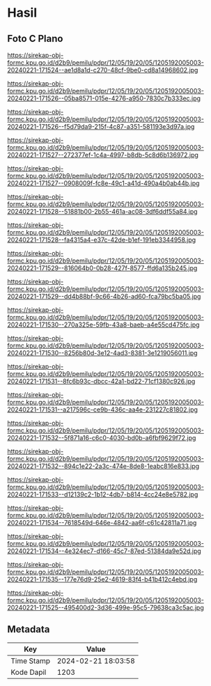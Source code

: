 # Hasil

## Foto C Plano

https://sirekap-obj-formc.kpu.go.id/d2b9/pemilu/pdpr/12/05/19/20/05/1205192005003-20240221-171524--ae1d8a1d-c270-48cf-9be0-cd8a14968602.jpg

https://sirekap-obj-formc.kpu.go.id/d2b9/pemilu/pdpr/12/05/19/20/05/1205192005003-20240221-171526--05ba8571-015e-4276-a950-7830c7b333ec.jpg

https://sirekap-obj-formc.kpu.go.id/d2b9/pemilu/pdpr/12/05/19/20/05/1205192005003-20240221-171526--f5d79da9-215f-4c87-a351-581193e3d97a.jpg

https://sirekap-obj-formc.kpu.go.id/d2b9/pemilu/pdpr/12/05/19/20/05/1205192005003-20240221-171527--272377ef-1c4a-4997-b8db-5c8d6b136972.jpg

https://sirekap-obj-formc.kpu.go.id/d2b9/pemilu/pdpr/12/05/19/20/05/1205192005003-20240221-171527--0908009f-fc8e-49c1-a41d-490a4b0ab44b.jpg

https://sirekap-obj-formc.kpu.go.id/d2b9/pemilu/pdpr/12/05/19/20/05/1205192005003-20240221-171528--51881b00-2b55-461a-ac08-3df6ddf55a84.jpg

https://sirekap-obj-formc.kpu.go.id/d2b9/pemilu/pdpr/12/05/19/20/05/1205192005003-20240221-171528--fa4315a4-e37c-42de-b1ef-191eb3344958.jpg

https://sirekap-obj-formc.kpu.go.id/d2b9/pemilu/pdpr/12/05/19/20/05/1205192005003-20240221-171529--816064b0-0b28-427f-8577-ffd6a135b245.jpg

https://sirekap-obj-formc.kpu.go.id/d2b9/pemilu/pdpr/12/05/19/20/05/1205192005003-20240221-171529--dd4b88bf-9c66-4b26-ad60-fca79bc5ba05.jpg

https://sirekap-obj-formc.kpu.go.id/d2b9/pemilu/pdpr/12/05/19/20/05/1205192005003-20240221-171530--270a325e-59fb-43a8-baeb-a4e55cd475fc.jpg

https://sirekap-obj-formc.kpu.go.id/d2b9/pemilu/pdpr/12/05/19/20/05/1205192005003-20240221-171530--8256b80d-3e12-4ad3-8381-3e1219056011.jpg

https://sirekap-obj-formc.kpu.go.id/d2b9/pemilu/pdpr/12/05/19/20/05/1205192005003-20240221-171531--8fc6b93c-dbcc-42a1-bd22-71cf1380c926.jpg

https://sirekap-obj-formc.kpu.go.id/d2b9/pemilu/pdpr/12/05/19/20/05/1205192005003-20240221-171531--a217596c-ce9b-436c-aa4e-231227c81802.jpg

https://sirekap-obj-formc.kpu.go.id/d2b9/pemilu/pdpr/12/05/19/20/05/1205192005003-20240221-171532--5f871a16-c6c0-4030-bd0b-a6fbf9629f72.jpg

https://sirekap-obj-formc.kpu.go.id/d2b9/pemilu/pdpr/12/05/19/20/05/1205192005003-20240221-171532--894c1e22-2a3c-474e-8de8-1eabc816e833.jpg

https://sirekap-obj-formc.kpu.go.id/d2b9/pemilu/pdpr/12/05/19/20/05/1205192005003-20240221-171533--d12139c2-1b12-4db7-b814-4cc24e8e5782.jpg

https://sirekap-obj-formc.kpu.go.id/d2b9/pemilu/pdpr/12/05/19/20/05/1205192005003-20240221-171534--7618549d-646e-4842-aa6f-c61c42811a71.jpg

https://sirekap-obj-formc.kpu.go.id/d2b9/pemilu/pdpr/12/05/19/20/05/1205192005003-20240221-171534--4e324ec7-d166-45c7-87ed-51384da9e52d.jpg

https://sirekap-obj-formc.kpu.go.id/d2b9/pemilu/pdpr/12/05/19/20/05/1205192005003-20240221-171535--177e76d9-25e2-4619-83f4-b41b412c4ebd.jpg

https://sirekap-obj-formc.kpu.go.id/d2b9/pemilu/pdpr/12/05/19/20/05/1205192005003-20240221-171525--495400d2-3d36-499e-95c5-79638ca3c5ac.jpg


## Metadata

| Key        | Value               |
| ---------- | ------------------- |
| Time Stamp | 2024-02-21 18:03:58 |
| Kode Dapil | 1203                |



